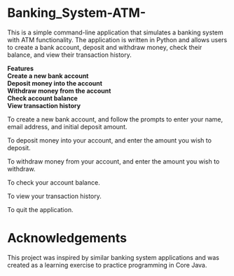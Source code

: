 # Banking_System-ATM-
This is a simple command-line application that simulates a banking system with ATM functionality. The application is written in Python and allows users to create a bank account, deposit and withdraw money, check their balance, and view their transaction history.

**Features**<br />
**Create a new bank account**<br />
**Deposit money into the account**<br />
**Withdraw money from the account**<br />
**Check account balance**<br />
**View transaction history**<br />

To create a new bank account,  and follow the prompts to enter your name, email address, and initial deposit amount.

To deposit money into your account,  and enter the amount you wish to deposit.

To withdraw money from your account,  and enter the amount you wish to withdraw.

To check your account balance.

To view your transaction history.

To quit the application.

# Acknowledgements<br />
This project was inspired by similar banking system applications and was created as a learning exercise to practice programming in Core Java.
